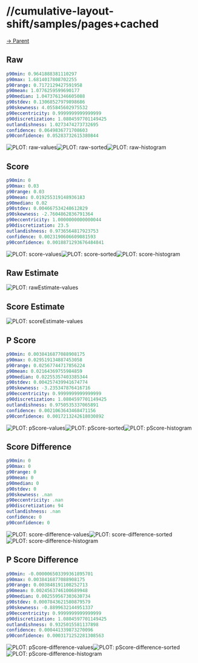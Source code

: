 
# //cumulative-layout-shift/samples/pages+cached

[→ Parent](../..)


## Raw


```yaml
p90min: 0.9641888381110297
p90max: 1.6814017808702255
p90range: 0.7172129427591958
p90mean: 1.0776259599690177
p90median: 1.0473761346605088
p90stdev: 0.13068527979898686
p90skewness: 4.055845602975532
p90eccentricity: 0.9999999999999999
p90discretization: 1.0804597701149425
outlandishness: 1.0273474273732695
confidence: 0.0649836771708603
p90confidence: 0.05283732615380844

```

![PLOT: raw-values](./raw/values.svg)![PLOT: raw-sorted](./raw/sorted.svg)![PLOT: raw-histogram](./raw/histogram.svg)
## Score


```yaml
p90min: 0
p90max: 0.03
p90range: 0.03
p90mean: 0.019255319148936183
p90median: 0.02
p90stdev: 0.004667534248612829
p90skewness: -2.7604862836791364
p90eccentricity: 1.0000000000000044
p90discretization: 23.5
outlandishness: 0.9736564817923753
confidence: 0.0023190606609081593
p90confidence: 0.0018871293676484841

```

![PLOT: score-values](./score/values.svg)![PLOT: score-sorted](./score/sorted.svg)![PLOT: score-histogram](./score/histogram.svg)
## Raw Estimate

![PLOT: rawEstimate-values](./rawEstimate/values.svg)
## Score Estimate

![PLOT: scoreEstimate-values](./scoreEstimate/values.svg)
## P Score


```yaml
p90min: 0.0038416877088908175
p90max: 0.029519134887453058
p90range: 0.02567744717856224
p90mean: 0.02164369755984859
p90median: 0.02255357403385344
p90stdev: 0.004257439941674774
p90skewness: -3.235347876416716
p90eccentricity: 0.9999999999999999
p90discretization: 1.0804597701149425
outlandishness: 0.9750535337065891
confidence: 0.0021063643468471156
p90confidence: 0.0017213242618030892

```

![PLOT: pScore-values](./pScore/values.svg)![PLOT: pScore-sorted](./pScore/sorted.svg)![PLOT: pScore-histogram](./pScore/histogram.svg)
## Score Difference


```yaml
p90min: 0
p90max: 0
p90range: 0
p90mean: 0
p90median: 0
p90stdev: 0
p90skewness: .nan
p90eccentricity: .nan
p90discretization: 94
outlandishness: .nan
confidence: 0
p90confidence: 0

```

![PLOT: score-difference-values](./score-difference/values.svg)![PLOT: score-difference-sorted](./score-difference/sorted.svg)![PLOT: score-difference-histogram](./score-difference/histogram.svg)
## P Score Difference


```yaml
p90min: -0.000006503399361895701
p90max: 0.0038416877088908175
p90range: 0.003848191108252713
p90mean: 0.0024563746100689948
p90median: 0.002559567303630734
p90stdev: 0.0007843621580879579
p90skewness: -0.8899632144951337
p90eccentricity: 0.9999999999999999
p90discretization: 1.0804597701149425
outlandishness: 0.9325015581137898
confidence: 0.000441339873270096
p90confidence: 0.0003171252281308563

```

![PLOT: pScore-difference-values](./pScore-difference/values.svg)![PLOT: pScore-difference-sorted](./pScore-difference/sorted.svg)![PLOT: pScore-difference-histogram](./pScore-difference/histogram.svg)